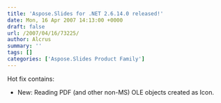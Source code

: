 ```yaml
---
title: 'Aspose.Slides for .NET 2.6.14.0 released!'
date: Mon, 16 Apr 2007 14:13:00 +0000
draft: false
url: /2007/04/16/73225/
author: Alcrus
summary: ''
tags: []
categories: ['Aspose.Slides Product Family']
---
```


Hot fix contains:  

*   New: Reading PDF (and other non-MS) OLE objects created as Icon.








